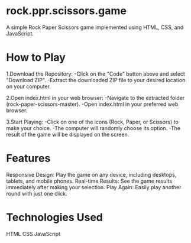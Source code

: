 # rock.ppr.scissors.game
A simple Rock Paper Scissors game implemented using HTML, CSS, and JavaScript.

# How to Play
1.Download the Repository:
-Click on the "Code" button above and select "Download ZIP".
-Extract the downloaded ZIP file to your desired location on your computer.

2.Open index.html in your web browser:
-Navigate to the extracted folder (rock-paper-scissors-master).
-Open index.html in your preferred web browser.

3.Start Playing:
-Click on one of the icons (Rock, Paper, or Scissors) to make your choice.
-The computer will randomly choose its option.
-The result of the game will be displayed on the screen.

# Features
Responsive Design: Play the game on any device, including desktops, tablets, and mobile phones.
Real-time Results: See the game results immediately after making your selection.
Play Again: Easily play another round with just one click.

# Technologies Used
HTML
CSS
JavaScript
